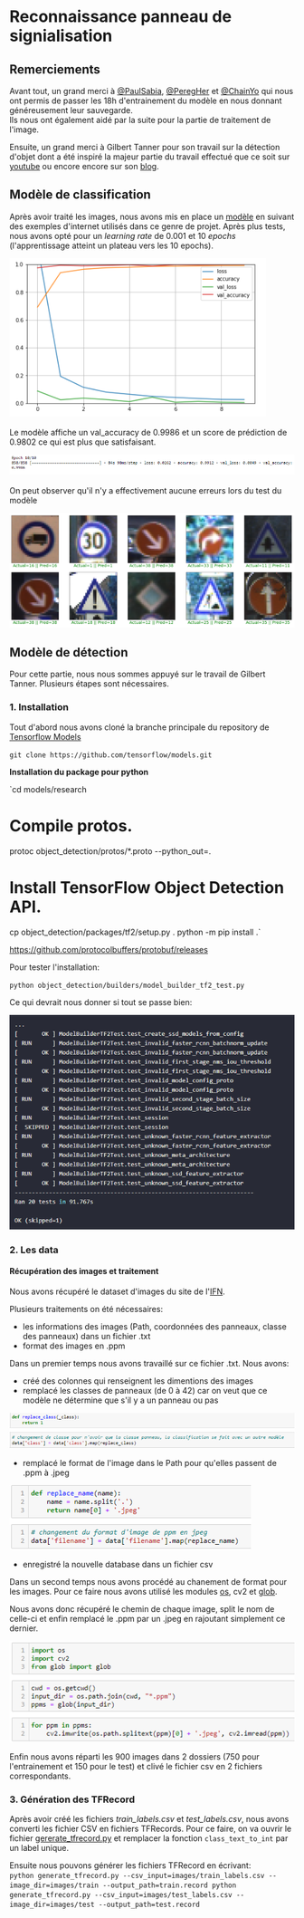 # Reconnaissance panneau de signialisation

## Remerciements
Avant tout, un grand merci à [@PaulSabia](https://github.com/PaulSabia), [@PeregHer](https://github.com/PeregHer) et [@ChainYo](https://github.com/ChainYo) qui nous ont permis de passer les 18h d'entrainement du modèle en nous donnant généreusement leur sauvegarde.<br> 
Ils nous ont également aidé par la suite pour la partie de traitement de l'image.

Ensuite, un grand merci à Gilbert Tanner pour son travail sur la détection d'objet dont a été inspiré la majeur partie du travail effectué que ce soit sur 
[youtube](https://www.youtube.com/watch?v=cvyDYdI2nEI) ou encore encore sur son [blog](https://gilberttanner.com/blog/tensorflow-object-detection-with-tensorflow-2-creating-a-custom-model).

## Modèle de classification

Après avoir traité les images, nous avons mis en place un [modèle](panneau_classification.ipynb) en suivant des exemples d'internet utilisés dans ce genre de projet. Après plus tests, nous avons opté pour
un *learning rate* de 0.001 et 10 *epochs* (l'apprentissage atteint un plateau vers les 10 epochs).

![courbe_loss](images/courbe_loss.PNG)
<br>
<br>
Le modèle affiche un val_accuracy de 0.9986 et un score de prédiction de 0.9802 ce qui est plus que satisfaisant.

![epoch](images/epoch.PNG)
<br>
<br>
On peut observer qu'il n'y a effectivement aucune erreurs lors du test du modèle

![test_panneau](images/test_panneau.PNG)

## Modèle de détection
Pour cette partie, nous nous sommes appuyé sur le travail de Gilbert Tanner. Plusieurs étapes sont nécessaires.

### 1. Installation

Tout d'abord nous avons cloné la branche principale du repository de [Tensorflow Models](https://github.com/TannerGilbert/Tensorflow-Object-Detection-API-Train-Model)

`git clone https://github.com/tensorflow/models.git`

**Installation du package pour python**

`cd models/research
# Compile protos.
protoc object_detection/protos/*.proto --python_out=.
# Install TensorFlow Object Detection API.
cp object_detection/packages/tf2/setup.py .
python -m pip install .`



https://github.com/protocolbuffers/protobuf/releases



Pour tester l'installation:

`python object_detection/builders/model_builder_tf2_test.py`

Ce qui devrait nous donner si tout se passe bien:

![install](images/install.PNG)

### 2. Les data

#### Récupération des images et traitement

Nous avons récupéré le dataset d'images du site de l'[IFN](https://benchmark.ini.rub.de/gtsdb_dataset.html).

Plusieurs traitements on été nécessaires:

* les informations des images (Path, coordonnées des panneaux, classe des panneaux) dans un fichier .txt
* format des images en .ppm

Dans un premier temps nous avons travaillé sur ce fichier .txt. Nous avons:

* créé des colonnes qui renseignent les dimentions des images
* remplacé les classes de panneaux (de 0 à 42) car on veut que ce modèle ne détermine que s'il y a un panneau ou pas <br>

![class_change](images/class_change.PNG)

* remplacé le format de l'image dans le Path pour qu'elles passent de .ppm à .jpeg

![name_change](images/name_change.PNG)

* enregistré la nouvelle database dans un fichier csv

Dans un second temps nous avons procédé au chanement de format pour les images. Pour ce faire nous avons utilisé les modules [os](https://docs.python.org/fr/3/library/os.html), cv2 et [glob](https://docs.python.org/fr/3.6/library/glob.html). 


Nous avons donc récupéré le chemin de chaque image, split le nom de celle-ci et enfin remplacé le .ppm par un .jpeg en rajoutant simplement ce dernier.

![image_change](images/image_change.PNG)

Enfin nous avons réparti les 900 images dans 2 dossiers (750 pour l'entrainement et 150 pour le test) et clivé le fichier csv en 2 fichiers correspondants.

### 3. Génération des TFRecord

Après avoir créé les fichiers *train_labels.csv* et *test_labels.csv*, nous avons converti les fichier CSV en fichiers TFRecords. Pour ce faire, on va ouvrir le fichier [gererate_tfrecord.py](https://github.com/TannerGilbert/Tensorflow-Object-Detection-API-Train-Model/blob/master/generate_tfrecord.py) et remplacer la fonction `class_text_to_int` par un label unique.

Ensuite nous pouvons générer les fichiers TFRecord en écrivant:<br>
`python generate_tfrecord.py --csv_input=images/train_labels.csv --image_dir=images/train --output_path=train.record
python generate_tfrecord.py --csv_input=images/test_labels.csv --image_dir=images/test --output_path=test.record`


